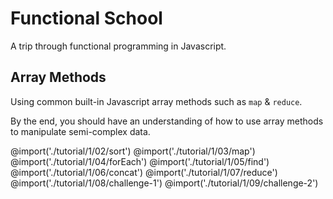 # Functional School
A trip through functional programming in Javascript.

## Array Methods
Using common built-in Javascript array methods such as `map` & `reduce`.

By the end, you should have an understanding of how to use array methods to manipulate semi-complex data.

<!-- @import('./tutorial/1/01/filter') -->
@import('./tutorial/1/02/sort')
@import('./tutorial/1/03/map')
@import('./tutorial/1/04/forEach')
@import('./tutorial/1/05/find')
@import('./tutorial/1/06/concat')
@import('./tutorial/1/07/reduce')
@import('./tutorial/1/08/challenge-1')
@import('./tutorial/1/09/challenge-2')
